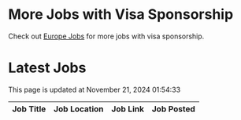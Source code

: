 # More Jobs with Visa Sponsorship

Check out [Europe Jobs](https://github.com/sureshparimi/europejobs#latest-jobs) for more jobs with visa sponsorship.

# Latest Jobs

This page is updated at November 21, 2024 01:54:33

| Job Title | Job Location | Job Link | Job Posted |
| --- | --- | --- | --- |
